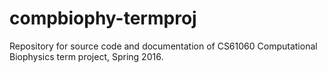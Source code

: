 # compbiophy-termproj

Repository for source code and documentation of CS61060 Computational Biophysics term project, Spring 2016.
